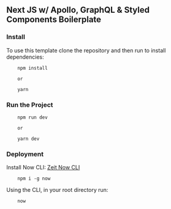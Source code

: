 ## Next JS w/ Apollo, GraphQL & Styled Components Boilerplate

### Install

To use this template clone the repository and then run to install dependencies:

```
    npm install

    or

    yarn
```

### Run the Project

```
    npm run dev

    or

    yarn dev
```

### Deployment

Install Now CLI: [Zeit Now CLI](https://zeit.co/download)

```
    npm i -g now
```

Using the CLI, in your root directory run:

```
    now
```
